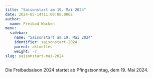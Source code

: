```yaml
---
title: "Saisonstart am 19. Mai 2024"
date: 2024-05-14T11:00:00.000Z
author:
  name: Freibad Wacken
menu:
  sidebar:
    name: "Saisonstart am 19. Mai 2024"
    identifier: saisonstart-2024
    parent: aktuelles
    weight: -7
slug: saisonstart-mai-2024
---
```


Die Freibadsaison 2024 startet ab Pfingstsonntag, dem 19. Mai 2024.
